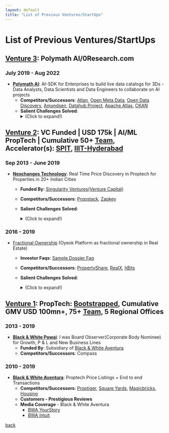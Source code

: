 ```yaml
---
layout: default
title: "List of Previous Ventures/StartUps"
---
```


# List of Previous Ventures/StartUps

## <u>Venture 3</u>: Polymath AI/0Research.com

### July 2019 - Aug 2022
- **[Polymath AI](https://polymathai.substack.com/)**: AI-SDK for Enterprises to build live data catalogs for 3Ds - Data Analysts, Data Scientists and Data Engineers to collaborate on AI projects
    - **Competitors/Successors**: [Atlan](https://atlan.com/), [Open Meta Data](https://open-metadata.org/), [Open Data Discovery](https://opendatadiscovery.org/), [Amundsen](https://www.amundsen.io/), [Datahub Project](https://datahubproject.io/), [Apache Atlas](https://atlas.apache.org/), [CKAN](https://ckan.org/)
    - **Salient Challenges Solved**:
        <details>
        <summary>(Click to expand!)</summary>
        - URL of Github Repo: https://github.com/0research/ai-sdk
        - AI-SDK is a nocode tool used for doing datasets discovery, exploratory, schema decisions and preparing a data strategy ready for teams to use. Provides metadata management, data discovery, and data lineage capabilities. It supports a wide range of data sources, including databases and file systems
        - An open-source data discovery and metadata platform that provides metadata management, data discovery, and data lineage capabilities
        - With an AI data catalog, you can automate several aspects of data preparation, insight generation, and insight explanation.
        </details>

## <u>Venture 2</u>: VC Funded | USD 175k | AI/ML PropTech | Cumulative 50+ [Team](https://www.linkedin.com/search/results/people/?keywords=nexchanges), Accelerator(s): [SPIT](https://sptbi.com), [IIIT-Hyderabad](https://cie.iiit.ac.in)


### Sep 2013 - June 2019
- **[Nexchanges Technology](https://angel.co/company/nexchanges-technology)**: Real Time Price Discovery in Proptech for Properties in 20+ Indian Cities
    - **Funded By**: [Singularity Ventures(Venture Capital)](https://pitchbook.com/profiles/investor/109878-85#overview)
    - **Competitors/Successors**: [Propstack](https://www.propstack.com/), [Zapkey](https://www.zapkey.com/)
    - **Salient Challenges Solved**:
        <details>
        <summary>(Click to expand!)</summary>

        - User Acquisition via Whatsapp Groups in 120+ prime pincodes in 20+ cities to enable automated crawling with Industry specific keyword tokenization using NLP(Natural Language Processing) based automation for auto leads classification
        - Asset Lite two Sided Marketplace: Brokers and Customers with two different logins in same App
        - State of Art Polyglot Techstack: Android, iOS, Webapp, Backend(Erlang/OTP), AI/ML & Datalakes(Python)
        </details>

### 2016 - 2019
- [Fractional Ownership](https://www.f6s.com/oyeok) (Oyeok Platform as fractional ownership in Real Estate)
    - **Investor Faqs**: <a href="https://sagungarg.com/pdfs/oyeok.pdf" target="_blank">Sample Dossier Faq</a>
    - **Competitors/Successors**: [PropertyShare](https://www.propertyshare.in/), [RealX](https://www.realx.io/), [hBits](https://hbits.co/) 
    - **Salient Challenges Solved**:
        <details>
        <summary>(Click to expand!)</summary>
         
        - List Private Shares on NSE/BSE for Investor Trust & Confidence of ownership using RTAs.

        - Use Pvt Ltd as Special Purpose Vehicle(SPV) with strong compliances instead of LLPs used by Competitor.

        - Progressive capital raising to align with payment schedule via Rights Issue as OCDs(Optionally Convertible Debentures) to address cost effectiveness of the SPV.

        - Anchor Investor + Retail participation to avoid future simplicity in liquidating or enabling exist for investors.

        - Avoid Director/Investor conflict by isolating any vested interest of Directors from the investment vehicle.

        - Low Investment ticket size reduced entry barrier for high growth investment opportunities and brought transparent hassle free participation opportunity.

        </details>


## <u>Venture 1</u>: PropTech: [Bootstrapped](https://yourstory.com/2014/03/blackwhite-aventura), Cumulative GMV USD 100mn+, 75+ [Team](https://www.linkedin.com/search/results/people/?keywords=black%20and%20white%20aventura), 5 Regional Offices

### 2013 - 2019
- **[Black & White Powai](https://www.zaubacorp.com/company/BLACK-WHITE-POWAI-REALTORS-LLP/AAC-1751)**: I was Board Observer(Corporate Body Nominee) for Growth, P & L and New Business Lines 
    - **Funded By**: Subsidiary of [Black & White Aventura](https://in.pinterest.com/bnwa/)
    - **Competitors/Successors**: Compass

### 2010 - 2019
- **[Black & White Aventura](https://in.pinterest.com/bnwa/)**: Proptech Price Listings + End to end Transactions
    - **Competitors/Successors**: [Proptiger](https://www.proptiger.com/), [Square Yards](https://www.squareyards.com/), [Magicbricks](https://www.magicbricks.com/), [Housing](https://housing.com/)
    - **Customers - Prestigious Reviews**
    - **Media Coverage** - Black & White Aventura
        - [BWA YourStory](https://yourstory.com/2014/03/blackwhite-aventura)
        - [BWA Intuit](https://quickbooks.intuit.com/in/resources/quickbooks-business-of-the-week/featuring-black-white-aventura)

[back](./)
